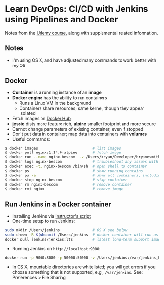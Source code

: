 # Learn DevOps: CI/CD with Jenkins using Pipelines and Docker

Notes from the [Udemy course](https://www.udemy.com/learn-devops-ci-cd-with-jenkins-using-pipelines-and-docker), along with supplemental related information.

## Notes
* I'm using OS X, and have adjusted many commands to work better with my OS

## Docker
* **Container** is a running instance of an **image**
* **Docker engine** has the ability to run containers
  - Runs a Linux VM in the background
  - Containers share resources; same kernel, though they appear isolated
* Fetch images on [Docker Hub](https://hub.docker.com/)
* **jessie** dists more feature rich, **alpine** smaller footprint and more secure
* Cannot change parameters of existing container, even if stopped
* Don't put data in container; map data into containers with **volumes**
* Useful commands:
```bash
$ docker images                         # list images
$ docker pull nginx:1.14.0-alpine       # fetch image
$ docker run --name nginx-bescom  -v /Users/bryan/Developer/bryanesmith.com/www/public_html:/usr/share/nginx/html:ro -p 8080:80 -d nginx  # -d runs in background
$ docker logs nginx-bescom              # troubleshoot any issues with container
$ docker exec -ti nginx-bescom /bin/sh  # open shell to container
$ docker ps                             # show running contains
$ docker ps -a                          # show all containers, including stopped
$ docker stop nginx-bescom              # stop container
$ docker rm nginx-bescom                # remove container
$ docker rmi nginx                      # remove image
```

## Run Jenkins in a Docker container
* Installing Jenkins via [instructor's script](https://raw.githubusercontent.com/wardviaene/jenkins-course/master/scripts/install_jenkins.sh)
* One-time setup to run Jenkins:
```bash
sudo mkdir /Users/jenkins               # OS X see below
sudo chown -R $(whoami) /Users/jenkins  # docker container will run as current user
docker pull jenkins/jenkins:lts         # latest long-term support image
```
* Running Jenkins on `http://localhost:9000`:
```bash
docker run -p 9000:8080 -p 50000:50000 -v /Users/jenkins:/var/jenkins_home -d --name jenkins --restart always jenkins/jenkins:lts
```
* In OS X, mountable directories are whitelisted; you will get errors if you choose something that is not supported, e.g., `/var/jenkins`. See: Preferences > File Sharing
